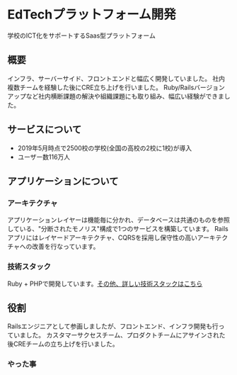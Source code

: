 # EdTechプラットフォーム開発
学校のICT化をサポートするSaas型プラットフォーム

## 概要
インフラ、サーバーサイド、フロントエンドと幅広く開発していました。
社内複数チームを経験した後にCRE立ち上げを行いました。
Ruby/Railsバージョンアップなど社内横断課題の解決や組織課題にも取り組み、幅広い経験ができました。

## サービスについて
* 2019年5月時点で2500校の学校(全国の高校の2校に1校)が導入
* ユーザー数116万人

## アプリケーションについて
### アーキテクチャ
アプリケーションレイヤーは機能毎に分かれ、データベースは共通のものを参照している、"分断されたモノリス"構成で1つのサービスを構築しています。
Railsアプリにはレイヤードアーキテクチャ、CQRSを採用し保守性の高いアーキテクチャへの改善を行なっています。

### 技術スタック
Ruby + PHPで開発しています。[その他、詳しい技術スタックはこちら](technology_stack.md)

## 役割
Railsエンジニアとして参画しましたが、フロントエンド、インフラ開発も行っていました。
カスタマーサクセスチーム、プロダクトチームにアサインされた後CREチームの立ち上げを行いました。

### やった事